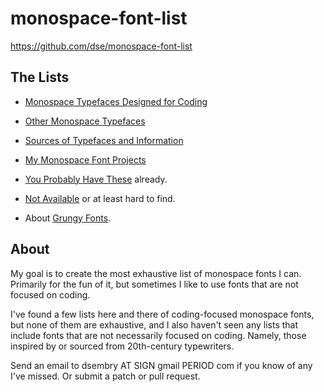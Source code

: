 # monospace-font-list

https://github.com/dse/monospace-font-list

## The Lists

-   [Monospace Typefaces Designed for Coding](./coding.md)

-   [Other Monospace Typefaces](./other.md)

-   [Sources of Typefaces and Information](./sources.md)

-   [My Monospace Font Projects](./mine.md)

-   [You Probably Have These](./you-probably-have-these.md) already.

-   [Not Available](./not-available.md) or at least hard to find.

-   About [Grungy Fonts](./grungy.md).

## About

My goal is to create the most exhaustive list of monospace fonts I
can.  Primarily for the fun of it, but sometimes I like to use fonts
that are not focused on coding.

I've found a few lists here and there of coding-focused monospace
fonts, but none of them are exhaustive, and I also haven't seen any
lists that include fonts that are not necessarily focused on coding.
Namely, those inspired by or sourced from 20th-century typewriters.

Send an email to dsembry AT SIGN gmail PERIOD com if you know of any
I've missed.  Or submit a patch or pull request.
